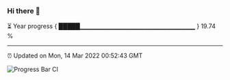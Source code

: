 ### Hi there 👋

⏳ Year progress { █████▁▁▁▁▁▁▁▁▁▁▁▁▁▁▁▁▁▁▁▁▁▁▁▁▁ } 19.74 %

---

⏰ Updated on Mon, 14 Mar 2022 00:52:43 GMT

![Progress Bar CI](https://github.com/liununu/liununu/workflows/Progress%20Bar%20CI/badge.svg)

